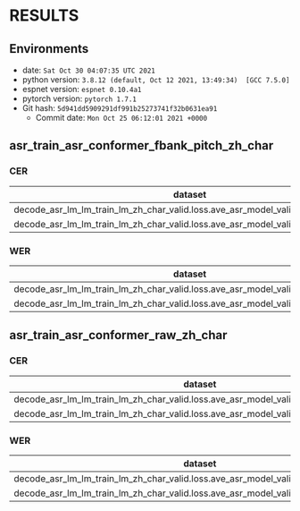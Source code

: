 <!-- Generated by scripts/utils/show_asr_result.sh -->
# RESULTS
## Environments
- date: `Sat Oct 30 04:07:35 UTC 2021`
- python version: `3.8.12 (default, Oct 12 2021, 13:49:34)  [GCC 7.5.0]`
- espnet version: `espnet 0.10.4a1`
- pytorch version: `pytorch 1.7.1`
- Git hash: `5d941dd5909291df991b25273741f32b0631ea91`
  - Commit date: `Mon Oct 25 06:12:01 2021 +0000`

## asr_train_asr_conformer_fbank_pitch_zh_char
### CER
|dataset|Snt|Wrd|Corr|Sub|Del|Ins|Err|S.Err|
|---|---|---|---|---|---|---|---|---|
|decode_asr_lm_lm_train_lm_zh_char_valid.loss.ave_asr_model_valid.acc.ave/dev_far|18985|254320|38.5|40.2|21.3|3.8|65.3|92.0|
|decode_asr_lm_lm_train_lm_zh_char_valid.loss.ave_asr_model_valid.acc.ave/test_far|14949|312412|20.7|29.9|49.4|0.5|79.8|93.6|

### WER
|dataset|Snt|Wrd|Corr|Sub|Del|Ins|Err|S.Err|
|---|---|---|---|---|---|---|---|---|
|decode_asr_lm_lm_train_lm_zh_char_valid.loss.ave_asr_model_valid.acc.ave/dev_far|18985|18985|8.0|92.0|0.0|0.0|92.0|92.0|
|decode_asr_lm_lm_train_lm_zh_char_valid.loss.ave_asr_model_valid.acc.ave/test_far|14949|128344|1.0|10.7|88.4|0.0|99.0|93.6|


## asr_train_asr_conformer_raw_zh_char
### CER
|dataset|Snt|Wrd|Corr|Sub|Del|Ins|Err|S.Err|
|---|---|---|---|---|---|---|---|---|
|decode_asr_lm_lm_train_lm_zh_char_valid.loss.ave_asr_model_valid.acc.ave/dev_far|19015|254944|42.6|38.5|18.9|4.1|61.5|91.2|
|decode_asr_lm_lm_train_lm_zh_char_valid.loss.ave_asr_model_valid.acc.ave/test_hire_far|14949|312412|23.1|29.1|47.8|0.5|77.5|93.1|

### WER
|dataset|Snt|Wrd|Corr|Sub|Del|Ins|Err|S.Err|
|---|---|---|---|---|---|---|---|---|
|decode_asr_lm_lm_train_lm_zh_char_valid.loss.ave_asr_model_valid.acc.ave/dev_far|19015|19015|8.8|91.2|0.0|0.0|91.2|91.2|
|decode_asr_lm_lm_train_lm_zh_char_valid.loss.ave_asr_model_valid.acc.ave/test_hire_far|14949|128344|1.1|10.6|88.4|0.0|98.9|93.1|
